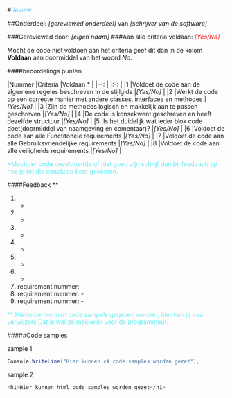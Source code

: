 #<font color='#5AC7F2'>Review</font>

##Onderdeel: *[gereviewed onderdeel]* van *[schrijver van de software]*

###Gereviewed door: *[eigen naam]*
###Aan alle criteria voldaan: <font color='red'>*[Yes/No]*</font>

Mocht de code niet voldoen aan het criteria geef dit dan in de kolom **Voldaan** aan doormiddel van het woord *No*.

####beoordelings punten

|Nummer	|Criteria																			|Voldaan *	|
|--:	|																					|:-:		|
|1		|Voldoet de code aan de algemene regeles beschreven in de stijlgids 				|*[Yes/No]*	|
|2		|Werkt de code op een correcte manier met andere classes, interfaces en methodes	|*[Yes/No]*	|
|3		|Zijn de methodes logisch en makkelijk aan te passen geschreven						|*[Yes/No]*	|
|4		|De code is konsekwent geschreven en heeft dezelfde structuur						|*[Yes/No]*	|
|5		|Is het duidelijk wat ieder blok code doet(doormiddel van naamgeving en comentaar)?	|*[Yes/No]*	|
|6		|Voldoet de code aan alle Functitonele requirements									|*[Yes/No]*	|
|7		|Voldoet de code aan alle Gebruiksvriendelijke requirements							|*[Yes/No]*	|
|8		|Voldoet de code aan alle veiligheids requirements									|*[Yes/No]*	|

<font color='68EBF2'>*Mocht er code onvoldoende of niet goed zijn schrijf dan bij feedback op hoe je tot die conclusie bent gekomen.</font>

####Feedback \**

1. -
2. -
3. -
4. -
5. -
6. -
7. requirement nummer: -
8. requirement nummer: -
9. requirement nummer: -

<font color='68EBF2'>\** Hieronder kunnen code sampels gegeven worden, hier kun je naar verwijzen! Dat is wel zo makkelijk voor de programmeur.</font>

#####Code samples

sample 1

```c#
Console.WriteLine("Hier kunnen c# code samples worden gezet");

```

sample 2

```c#
<h1>Hier kunnen html code samples worden gezet</h1>

```